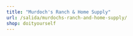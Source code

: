 ```yaml
---
title: "Murdoch's Ranch & Home Supply"
url: /salida/murdochs-ranch-and-home-supply/
shop: doityourself
---
```

